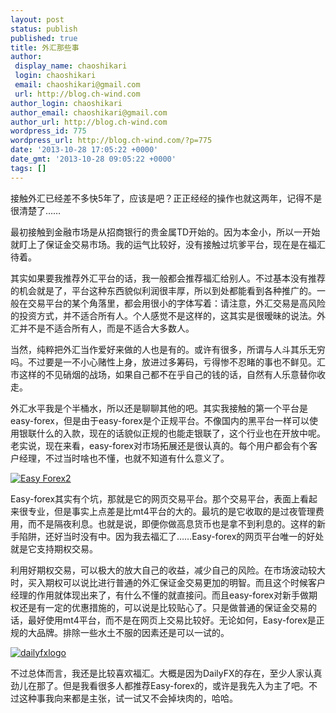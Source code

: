 ```yaml
---
layout: post
status: publish
published: true
title: 外汇那些事
author:
 display_name: chaoshikari
 login: chaoshikari
 email: chaoshikari@gmail.com
 url: http://blog.ch-wind.com
author_login: chaoshikari
author_email: chaoshikari@gmail.com
author_url: http://blog.ch-wind.com
wordpress_id: 775
wordpress_url: http://blog.ch-wind.com/?p=775
date: '2013-10-28 17:05:22 +0000'
date_gmt: '2013-10-28 09:05:22 +0000'
tags: []
---
```

接触外汇已经差不多快5年了，应该是吧？正正经经的操作也就这两年，记得不是很清楚了……


最初接触到金融市场是从招商银行的贵金属TD开始的。因为本金小，所以一开始就盯上了保证金交易市场。我的运气比较好，没有接触过坑爹平台，现在是在福汇待着。


其实如果要我推荐外汇平台的话，我一般都会推荐福汇给别人。不过基本没有推荐的机会就是了，平台这种东西貌似利润很丰厚，所以到处都能看到各种推广的。一般在交易平台的某个角落里，都会用很小的字体写着：请注意，外汇交易是高风险的投资方式，并不适合所有人。个人感觉不是这样的，这其实是很暧昧的说法。外汇并不是不适合所有人，而是不适合大多数人。


当然，纯粹把外汇当作爱好来做的人也是有的。或许有很多，所谓与人斗其乐无穷吗。不过要是一不小心赌性上身，放进过多筹码，亏得惨不忍睹的事也不鲜见。汇市这样的不见硝烟的战场，如果自己都不在乎自己的钱的话，自然有人乐意替你收走。


外汇水平我是个半桶水，所以还是聊聊其他的吧。其实我接触的第一个平台是easy-forex，但是由于easy-forex是个正规平台。不像国内的黑平台一样可以使用银联什么的入款，现在的话貌似正规的也能走银联了，这个行业也在开放中呢。老实说，现在来看，easy-forex对市场拓展还是很认真的。每个用户都会有个客户经理，不过当时啥也不懂，也就不知道有什么意义了。


[![Easy Forex2](https://blog.ch-wind.com/wp-content/uploads/2013/10/Easy-Forex2-300x120.gif)](https://blog.ch-wind.com/maew)


Easy-forex其实有个坑，那就是它的网页交易平台。那个交易平台，表面上看起来很专业，但是事实上点差是比mt4平台的大的。最坑的是它收取的是过夜管理费用，而不是隔夜利息。也就是说，即便你做高息货币也是拿不到利息的。这样的新手陷阱，还好当时没有中。因为我去福汇了……Easy-forex的网页平台唯一的好处就是它支持期权交易。


利用好期权交易，可以极大的放大自己的收益，减少自己的风险。在市场波动较大时，买入期权可以说比进行普通的外汇保证金交易更加的明智。而且这个时候客户经理的作用就体现出来了，有什么不懂的就直接问。而且easy-forex对新手做期权还是有一定的优惠措施的，可以说是比较贴心了。只是做普通的保证金交易的话，最好使用mt4平台，而不是在网页上交易比较好。无论如何，Easy-forex是正规的大品牌。排除一些水土不服的因素还是可以一试的。


[![dailyfxlogo](https://blog.ch-wind.com/wp-content/uploads/2013/10/dailyfxlogo.gif)](https://blog.ch-wind.com/4mwt)


不过总体而言，我还是比较喜欢福汇。大概是因为DailyFX的存在，至少人家认真劲儿在那了。但是我看很多人都推荐Easy-forex的，或许是我先入为主了吧。不过这种事我向来都是主张，试一试又不会掉块肉的，哈哈。


